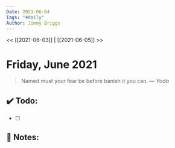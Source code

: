 ```yaml
---
Date: 2021-06-04
Tags: "#daily"
Author: Jimmy Briggs
---
```


<< [[2021-06-03]] | [[2021-06-05]] >>

# Friday, June 2021

> Named must your fear be before banish it you can.
> &mdash; <cite>Yoda</cite>


## ✔️ Todo:

- [ ] 

## 📝 Notes: